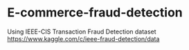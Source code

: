 # E-commerce-fraud-detection

Using IEEE-CIS Transaction Fraud Detection dataset
https://www.kaggle.com/c/ieee-fraud-detection/data

